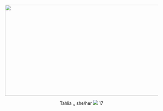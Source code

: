 <p align="center">
  <img width="560" height="300" src="https://64.media.tumblr.com/c6edf1a0d593c95a79e2c017cbe9607f/ecd38cf95304104f-6d/s250x400/e7815826cc5406c14d6146d75223f28d5e3b4b09.gif">
</p>

<p align="center">
Tahlia ,, she/her  <img  src="https://images-wixmp-ed30a86b8c4ca887773594c2.wixmp.com/f/5e47f872-bf3f-4034-b10e-b88bf121bcd2/dd0u0uv-bf413e05-0a74-407f-bfcf-b2f3db391e4b.png/v1/fill/w_56,h_56/sobble_sprite_retro_by_iceypinklemons_dd0u0uv-fullview.png?token=eyJ0eXAiOiJKV1QiLCJhbGciOiJIUzI1NiJ9.eyJzdWIiOiJ1cm46YXBwOjdlMGQxODg5ODIyNjQzNzNhNWYwZDQxNWVhMGQyNmUwIiwiaXNzIjoidXJuOmFwcDo3ZTBkMTg4OTgyMjY0MzczYTVmMGQ0MTVlYTBkMjZlMCIsIm9iaiI6W1t7ImhlaWdodCI6Ijw9NTYiLCJwYXRoIjoiXC9mXC81ZTQ3Zjg3Mi1iZjNmLTQwMzQtYjEwZS1iODhiZjEyMWJjZDJcL2RkMHUwdXYtYmY0MTNlMDUtMGE3NC00MDdmLWJmY2YtYjJmM2RiMzkxZTRiLnBuZyIsIndpZHRoIjoiPD01NiJ9XV0sImF1ZCI6WyJ1cm46c2VydmljZTppbWFnZS5vcGVyYXRpb25zIl19.sqKvuX9MFfq3Rcexrwtxac6uN7cEsctjPKu129b-Ew8"> 17

